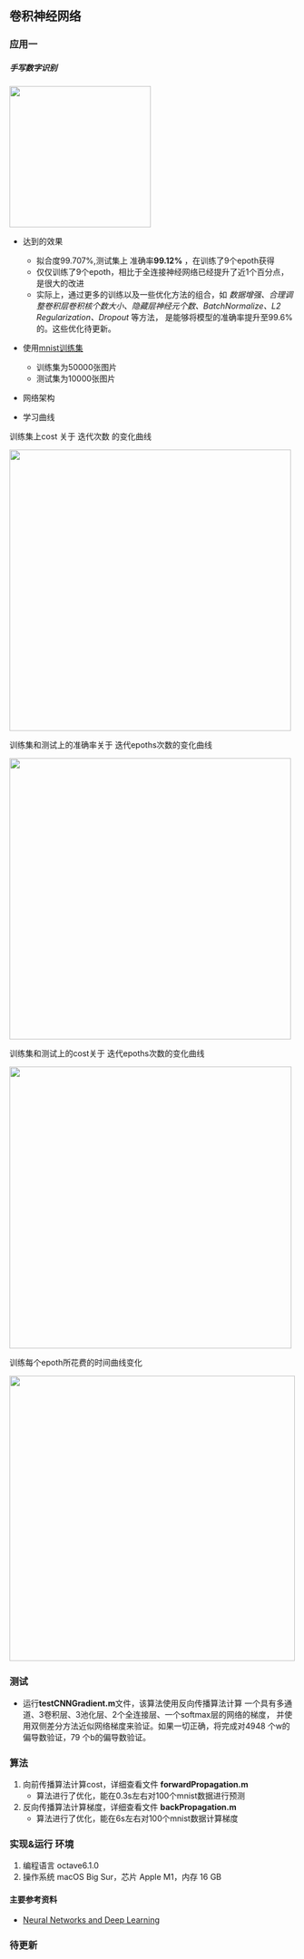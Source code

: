 
## 卷积神经网络

### 应用一

##### 手写数字识别




   <img width="249" alt="" src="https://tf.wiki/_images/mnist_0-9.png">

- 达到的效果
  - 拟合度99.707%,测试集上 准确率**99.12%** ，在训练了9个epoth获得
  - 仅仅训练了9个epoth，相比于全连接神经网络已经提升了近1个百分点，是很大的改进
  - 实际上，通过更多的训练以及一些优化方法的组合，如 _数据增强、合理调整卷积层卷积核个数大小、隐藏层神经元个数、BatchNormalize、L2 Regularization、Dropout_ 等方法， 是能够将模型的准确率提升至99.6%的。这些优化待更新。

- 使用[mnist训练集](http://neuralnetworksanddeeplearning.com/chap4.html)
  - 训练集为50000张图片
  - 测试集为10000张图片

- 网络架构



- 学习曲线

训练集上cost 关于 迭代次数 的变化曲线

<img width="496" alt="" src="https://user-images.githubusercontent.com/19931702/111852337-844e1c80-8951-11eb-99e3-e966dbac10da.png">

训练集和测试上的准确率关于 迭代epoths次数的变化曲线

<img width="496" alt="" src="https://user-images.githubusercontent.com/19931702/111852398-b9f30580-8951-11eb-81c6-1bde39de8686.png">


训练集和测试上的cost关于 迭代epoths次数的变化曲线

<img width="497" alt="" src="https://user-images.githubusercontent.com/19931702/111852418-c8d9b800-8951-11eb-82ef-4e20acbfb706.png">

训练每个epoth所花费的时间曲线变化

<img width="503" alt="" src="https://user-images.githubusercontent.com/19931702/111852436-e3ac2c80-8951-11eb-818b-f34aa29c29e7.png">


### 测试
- 运行**testCNNGradient.m**文件，该算法使用反向传播算法计算
一个具有多通道、3卷积层、3池化层、2个全连接层、一个softmax层的网络的梯度，
  并使用双侧差分方法近似网络梯度来验证。如果一切正确，将完成对4948 个w的偏导数验证，79 个b的偏导数验证。
  
### 算法
1. 向前传播算法计算cost，详细查看文件 **forwardPropagation.m**
   - 算法进行了优化，能在0.3s左右对100个mnist数据进行预测
2. 反向传播算法计算梯度，详细查看文件 **backPropagation.m**
   - 算法进行了优化，能在6s左右对100个mnist数据计算梯度


### 实现&运行 环境
1. 编程语言
octave6.1.0
2. 操作系统
macOS Big Sur，芯片 Apple M1，内存 16 GB




#### 主要参考资料

- [Neural Networks and Deep Learning](http://neuralnetworksanddeeplearning.com/chap1.html) 

### 待更新
